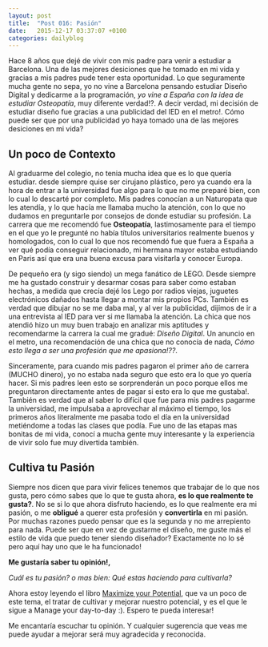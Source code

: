 ```yaml
---
layout: post
title:  "Post 016: Pasión"
date:   2015-12-17 03:37:07 +0100
categories: dailyblog
---
```


Hace 8 años que dejé de vivir con mis padre para venir a estudiar a Barcelona. Una de las mejores desiciones que he tomado en mi vida y gracias a mis padres pude tener esta oportunidad. Lo que seguramente mucha gente no sepa, yo no vine a Barcelona pensando estudiar Diseño Digital y dedicarme a la programación, *yo vine a España con la idea de estudiar Osteopatía*, muy diferente verdad!?. A decir verdad, mi decisión de estudiar diseño fue gracias a una publicidad del IED en el metro!. Cómo puede ser que por una publicidad yo haya tomado una de las mejores desiciones en mi vida?

## Un poco de Contexto

Al graduarme del colegio, no tenia mucha idea que es lo que quería estudiar. desde siempre quise ser cirujano plástico, pero ya cuando era la hora de entrar a la universidad fue algo para lo que no me preparé bien, con lo cual lo descarté por completo. Mis padres conocían a un Naturopata que les atendía, y lo que hacía me llamaba mucho la atención, con lo que no dudamos en preguntarle por consejos de donde estudiar su profesión. La carrera que me recomendó fue **Osteopatía**, lastimosamente para el tiempo en el que yo le pregunté no había títulos universitarios realmente buenos y homologados, con lo cual lo que nos recomendó fue que fuera a España a ver qué podía conseguir relacionado, mi hermana mayor estaba estudiando en Paris así que era una buena excusa para visitarla y conocer Europa.

De pequeño era (y sigo siendo) un mega fanático de LEGO. Desde siempre me ha gustado construir y desarmar cosas para saber como estaban hechas, a medida que crecía dejé los Lego por radios viejas, juguetes electrónicos dañados hasta llegar a montar mis propios PCs. También es verdad que dibujar no se me daba mal, y al ver la publicidad, dijimos de ir a una entrevista al IED para ver si me llamaba la atención. La chica que nos atendió hizo un muy buen trabajo en analizar mis aptitudes y recomendarme la carrera la cual me gradué: *Diseño Digital*. Un anuncio en el metro, una recomendación de una chica que no conocía de nada, *Cómo esto llega a ser una profesión que me apasiona!??*.

Sinceramente, para cuando mis padres pagaron el primer año de carrera (MUCHO dinero), yo no estaba nada seguro que esto era lo que yo quería hacer. Si mis padres leen esto se sorprenderán un poco porque ellos me preguntaron directamente antes de pagar si esto era lo que me gustaba!. También es verdad que al saber lo difícil que fue para mis padres pagarme la universidad, me impulsaba a aprovechar al máximo el tiempo, los primeros años literalmente me pasaba todo el día en la universidad metiéndome a todas las clases que podía. Fue uno de las etapas mas bonitas de mi vida, conocí a mucha gente muy interesante y la experiencia de vivir solo fue muy divertida también.

## Cultiva tu Pasión

Siempre nos dicen que para vivir felices tenemos que trabajar de lo que nos gusta, pero cómo sabes que lo que te gusta ahora, **es lo que realmente te gusta?**. No se si lo que ahora disfruto haciendo, es lo que realmente era mi pasión, o me **obligué** a querer esta profesión y **convertirla** en mi pasión. Por muchas razones puedo pensar que es la segunda y no me arrepiento para nada. Puede ser que en vez de gustarme el diseño, me guste más el estilo de vida que puedo tener siendo diseñador? Exactamente no lo sé pero aquí hay uno que le ha funcionado!

**Me gustaría saber tu opinión!,**

*Cuál es tu pasión? o mas bien: Qué estas haciendo para cultivarla?*

Ahora estoy leyendo el libro [Maximize your Potential](http://99u.com/book/maximize-your-potential), que va un poco de este tema, el tratar de cultivar y mejorar nuestro potencial, y es el que le sigue a Manage your day-to-day :). Espero te pueda interesar!

Me encantaría escuchar tu opinión. Y cualquier sugerencia que veas me puede ayudar a mejorar será muy agradecida y reconocida.